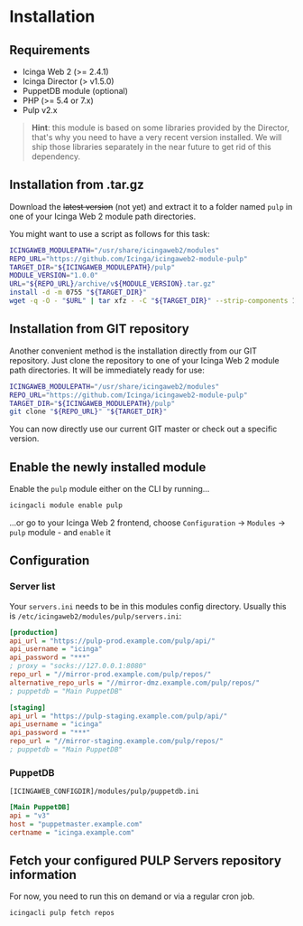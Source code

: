 <a id="Installation"></a>Installation
=====================================

Requirements
------------

* Icinga Web 2 (&gt;= 2.4.1)
* Icinga Director (&gt; v1.5.0)
* PuppetDB module (optional)
* PHP (&gt;= 5.4 or 7.x)
* Pulp v2.x

> **Hint**: this module is based on some libraries provided by the Director, that's
> why you need to have a very recent version installed. We will ship those libraries
> separately in the near future to get rid of this dependency.

Installation from .tar.gz
-------------------------

Download the ~~latest version~~ (not yet) and extract it to a folder named
`pulp` in one of your Icinga Web 2 module path directories.

You might want to use a script as follows for this task:
```sh
ICINGAWEB_MODULEPATH="/usr/share/icingaweb2/modules"
REPO_URL="https://github.com/Icinga/icingaweb2-module-pulp"
TARGET_DIR="${ICINGAWEB_MODULEPATH}/pulp"
MODULE_VERSION="1.0.0"
URL="${REPO_URL}/archive/v${MODULE_VERSION}.tar.gz"
install -d -m 0755 "${TARGET_DIR}"
wget -q -O - "$URL" | tar xfz - -C "${TARGET_DIR}" --strip-components 1
```

Installation from GIT repository
--------------------------------

Another convenient method is the installation directly from our GIT repository.
Just clone the repository to one of your Icinga Web 2 module path directories.
It will be immediately ready for use:

```sh
ICINGAWEB_MODULEPATH="/usr/share/icingaweb2/modules"
REPO_URL="https://github.com/Icinga/icingaweb2-module-pulp"
TARGET_DIR="${ICINGAWEB_MODULEPATH}/pulp"
git clone "${REPO_URL}" "${TARGET_DIR}"
```

You can now directly use our current GIT master or check out a specific version.

Enable the newly installed module
---------------------------------

Enable the `pulp` module either on the CLI by running...

```sh
icingacli module enable pulp
```

...or go to your Icinga Web 2 frontend, choose `Configuration` -&gt; `Modules`
-&gt; `pulp` module - and `enable` it

Configuration
-------------

### Server list

Your `servers.ini` needs to be in this modules config directory. Usually this is
`/etc/icingaweb2/modules/pulp/servers.ini`:

```ini
[production]
api_url = "https://pulp-prod.example.com/pulp/api/"
api_username = "icinga"
api_password = "***"
; proxy = "socks://127.0.0.1:8080"
repo_url = "//mirror-prod.example.com/pulp/repos/"
alternative_repo_urls = "//mirror-dmz.example.com/pulp/repos/"
; puppetdb = "Main PuppetDB"

[staging]
api_url = "https://pulp-staging.example.com/pulp/api/"
api_username = "icinga"
api_password = "***"
repo_url = "//mirror-staging.example.com/pulp/repos/"
; puppetdb = "Main PuppetDB"
```

### PuppetDB


`[ICINGAWEB_CONFIGDIR]/modules/pulp/puppetdb.ini`

```ini
[Main PuppetDB]
api = "v3"
host = "puppetmaster.example.com"
certname = "icinga.example.com"
```

Fetch your configured PULP Servers repository information
---------------------------------------------------------

For now, you need to run this on demand or via a regular cron job.

    icingacli pulp fetch repos

